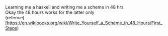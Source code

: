 Learning me a haskell and writing me a scheme in 48 hrs     
Okay the 48 hours works for the latter only      
(refence)[https://en.wikibooks.org/wiki/Write_Yourself_a_Scheme_in_48_Hours/First_Steps)
